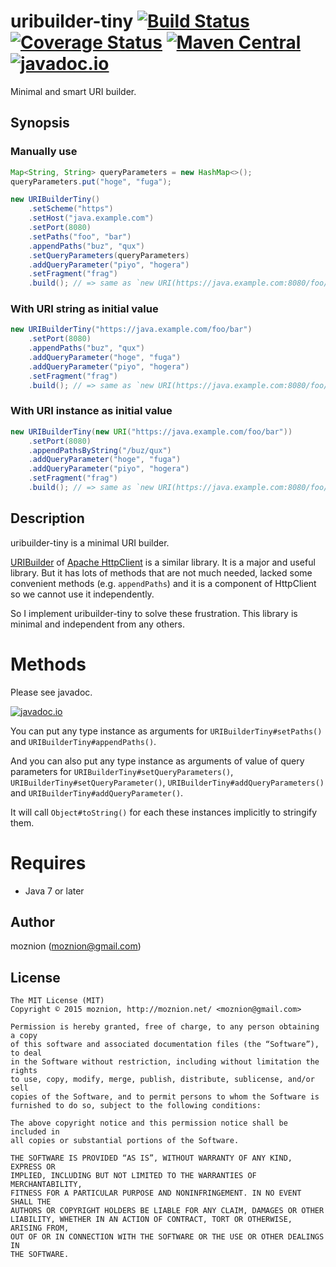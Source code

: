 uribuilder-tiny [![Build Status](https://travis-ci.org/moznion/uribuilder-tiny.svg)](https://travis-ci.org/moznion/uribuilder-tiny) [![Coverage Status](https://coveralls.io/repos/moznion/uribuilder-tiny/badge.svg?branch=master)](https://coveralls.io/r/moznion/uribuilder-tiny?branch=master) [![Maven Central](https://maven-badges.herokuapp.com/maven-central/net.moznion/uribuilder-tiny/badge.svg)](https://maven-badges.herokuapp.com/maven-central/net.moznion/uribuilder-tiny) [![javadoc.io](https://javadocio-badges.herokuapp.com/net.moznion/uribuilder-tiny/badge.svg)](https://javadocio-badges.herokuapp.com/net.moznion/uribuilder-tiny)
=============

Minimal and smart URI builder.

Synopsis
---

### Manually use

```java
Map<String, String> queryParameters = new HashMap<>();
queryParameters.put("hoge", "fuga");

new URIBuilderTiny()
	.setScheme("https")
	.setHost("java.example.com")
	.setPort(8080)
	.setPaths("foo", "bar")
	.appendPaths("buz", "qux")
	.setQueryParameters(queryParameters)
	.addQueryParameter("piyo", "hogera")
	.setFragment("frag")
	.build(); // => same as `new URI(https://java.example.com:8080/foo/bar/buz/qux?hoge=fuga&piyo=hogera#frag)`
```

### With URI string as initial value

```java
new URIBuilderTiny("https://java.example.com/foo/bar")
	.setPort(8080)
	.appendPaths("buz", "qux")
	.addQueryParameter("hoge", "fuga")
	.addQueryParameter("piyo", "hogera")
	.setFragment("frag")
	.build(); // => same as `new URI(https://java.example.com:8080/foo/bar/buz/qux?hoge=fuga&piyo=hogera#frag)`
```

### With URI instance as initial value

```java
new URIBuilderTiny(new URI("https://java.example.com/foo/bar"))
	.setPort(8080)
	.appendPathsByString("/buz/qux")
	.addQueryParameter("hoge", "fuga")
	.addQueryParameter("piyo", "hogera")
	.setFragment("frag")
	.build(); // => same as `new URI(https://java.example.com:8080/foo/bar/buz/qux?hoge=fuga&piyo=hogera#frag)`
```

Description
--

uribuilder-tiny is a minimal URI builder.

[URIBuilder](https://hc.apache.org/httpcomponents-client-ga/httpclient/apidocs/org/apache/http/client/utils/URIBuilder.html)
of [Apache HttpClient](https://hc.apache.org/httpcomponents-client-ga/) is a similar library.
It is a major and useful library. But it has lots of methods that are not much needed,
lacked some convenient methods (e.g. `appendPaths`) and it is a component of HttpClient so we cannot use it independently.

So I implement uribuilder-tiny to solve these frustration.
This library is minimal and independent from any others.

Methods
==

Please see javadoc.

[![javadoc.io](https://javadocio-badges.herokuapp.com/net.moznion/uribuilder-tiny/badge.svg)](https://javadocio-badges.herokuapp.com/net.moznion/uribuilder-tiny)

You can put any type instance as arguments for `URIBuilderTiny#setPaths()` and `URIBuilderTiny#appendPaths()`.

And you can also put any type instance as arguments of value of query parameters for
`URIBuilderTiny#setQueryParameters()`, `URIBuilderTiny#setQueryParameter()`,
`URIBuilderTiny#addQueryParameters()` and `URIBuilderTiny#addQueryParameter()`.

It will call `Object#toString()` for each these instances implicitly to stringify them.

Requires
==

- Java 7 or later

Author
--

moznion (<moznion@gmail.com>)

License
--

```
The MIT License (MIT)
Copyright © 2015 moznion, http://moznion.net/ <moznion@gmail.com>

Permission is hereby granted, free of charge, to any person obtaining a copy
of this software and associated documentation files (the “Software”), to deal
in the Software without restriction, including without limitation the rights
to use, copy, modify, merge, publish, distribute, sublicense, and/or sell
copies of the Software, and to permit persons to whom the Software is
furnished to do so, subject to the following conditions:

The above copyright notice and this permission notice shall be included in
all copies or substantial portions of the Software.

THE SOFTWARE IS PROVIDED “AS IS”, WITHOUT WARRANTY OF ANY KIND, EXPRESS OR
IMPLIED, INCLUDING BUT NOT LIMITED TO THE WARRANTIES OF MERCHANTABILITY,
FITNESS FOR A PARTICULAR PURPOSE AND NONINFRINGEMENT. IN NO EVENT SHALL THE
AUTHORS OR COPYRIGHT HOLDERS BE LIABLE FOR ANY CLAIM, DAMAGES OR OTHER
LIABILITY, WHETHER IN AN ACTION OF CONTRACT, TORT OR OTHERWISE, ARISING FROM,
OUT OF OR IN CONNECTION WITH THE SOFTWARE OR THE USE OR OTHER DEALINGS IN
THE SOFTWARE.
```

